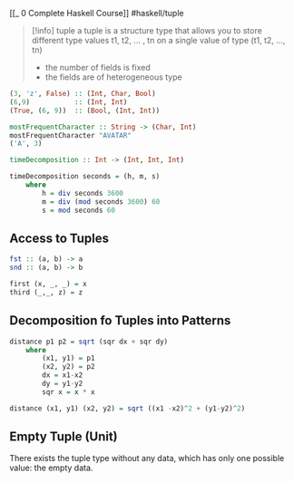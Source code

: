 [[_ 0 Complete Haskell Course]]
#haskell/tuple

>[!info] tuple
>a tuple is a structure type that allows you to store different type values t1, t2, ... , tn on a single  value of type (t1, t2, ..., tn)
>- the number of fields is fixed
>- the fields are of heterogeneous type

```haskell
(3, 'z', False) :: (Int, Char, Bool)
(6,9)           :: (Int, Int)
(True, (6, 9))  :: (Bool, (Int, Int))

mostFrequentCharacter :: String -> (Char, Int)
mostFrequentCharacter "AVATAR"  
('A', 3)
```

```haskell
timeDecomposition :: Int -> (Int, Int, Int)

timeDecomposition seconds = (h, m, s)
	where
		h = div seconds 3600
		m = div (mod seconds 3600) 60
		s = mod seconds 60
```

## Access to Tuples

```haskell
fst :: (a, b) -> a
snd :: (a, b) -> b
```

```haskell
first (x, _, _) = x
third (_,_, z) = z
```


## Decomposition fo Tuples into Patterns
```haskell
distance p1 p2 = sqrt (sqr dx + sqr dy)
	where 
		(x1, y1) = p1
		(x2, y2) = p2
		dx = x1-x2
		dy = y1-y2
		sqr x = x * x
```

```haskell
distance (x1, y1) (x2, y2) = sqrt ((x1 -x2)^2 + (y1-y2)^2)
```

## Empty Tuple (Unit)
There exists the tuple type without any data, which has only one possible value: the empty data.
















